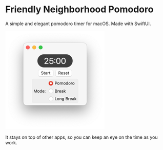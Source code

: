 # Friendly Neighborhood Pomodoro

A simple and elegant pomodoro timer for macOS. Made with SwiftUI.

<img src="Screenshot.png" width="310" alt="Screenshot">

It stays on top of other apps, so you can keep an eye on the time as you work.
